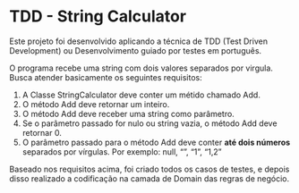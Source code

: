 # TDD - String Calculator

Este projeto foi desenvolvido aplicando a técnica de TDD (Test Driven Development) ou Desenvolvimento guiado por testes em português.

O programa recebe uma string com dois valores separados por virgula. Busca atender basicamente os seguintes requisitos:

1. A Classe StringCalculator deve conter um métido chamado Add.
2. O método Add deve retornar um inteiro.
3. O método Add deve receber uma string como parâmetro.
4. Se o parâmetro passado for nulo ou string vazia, o método Add deve retornar 0.
5. O parâmetro passado para o método Add deve conter **até dois números** separados por vírgulas. 
Por exemplo: null, “”, “1”, “1,2”

Baseado nos requisitos acima, foi criado todos os casos de testes, e depois disso realizado a codificação na camada de Domain das regras de negócio.
